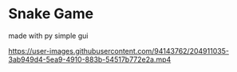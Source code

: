 # Snake Game
made with py simple gui


https://user-images.githubusercontent.com/94143762/204911035-3ab949d4-5ea9-4910-883b-54517b772e2a.mp4

